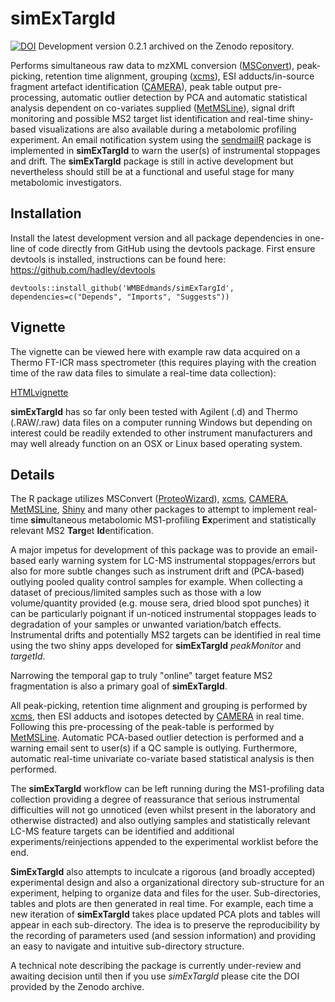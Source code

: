 # simExTargId 

[![DOI](https://zenodo.org/badge/57997482.svg)](https://zenodo.org/badge/latestdoi/57997482) Development version 0.2.1 archived on the Zenodo repository. 

Performs simultaneous raw data to mzXML conversion ([MSConvert](http://proteowizard.sourceforge.net/)), peak-picking, retention time alignment, grouping ([xcms](https://bioconductor.org/packages/release/bioc/html/xcms.html)), ESI adducts/in-source fragment artefact identification ([CAMERA](https://bioconductor.org/packages/release/bioc/html/CAMERA.html)), peak table output pre-processing, automatic outlier detection by PCA and automatic  statistical analysis dependent on co-variates supplied ([MetMSLine](https://github.com/WMBEdmands/MetMSLine)), signal drift monitoring and possible MS2 target list identification and real-time shiny-based visualizations are also available during a metabolomic profiling experiment. An email notification system using the [sendmailR](https://cran.r-project.org/web/packages/sendmailR/index.html)
package is implemented in **simExTargId** to warn the user(s) of instrumental stoppages and drift. The **simExTargId** package is still in active development but nevertheless should still be at a functional and useful stage for many metabolomic investigators.

## Installation
Install the latest development version and all package dependencies in one-line of code directly from GitHub using the devtools package. First ensure devtools is installed, instructions can be found here: https://github.com/hadley/devtools
```{r}
devtools::install_github('WMBEdmands/simExTargId', dependencies=c("Depends", "Imports", "Suggests"))
```

## Vignette
The vignette can be viewed here with example raw data acquired on a Thermo FT-ICR mass spectrometer (this requires playing with the creation time of the raw data files to simulate a real-time data collection):

[HTMLvignette](http://bit.ly/2rUQSAk)

**simExTargId** has so far only been tested with Agilent (.d) and Thermo (.RAW/.raw) data files on a computer running Windows but depending on interest could be readily extended to other instrument manufacturers and may well already function on an OSX or Linux based operating system.

## Details 

The R package utilizes MSConvert ([ProteoWizard](http://proteowizard.sourceforge.net/)), [xcms](https://bioconductor.org/packages/release/bioc/html/xcms.html), [CAMERA](https://bioconductor.org/packages/release/bioc/html/CAMERA.html), [MetMSLine](https://github.com/WMBEdmands/MetMSLine), [Shiny](https://shiny.rstudio.com/) and many other packages to attempt to implement real-time **sim**ultaneous metabolomic MS1-profiling **Ex**periment and statistically relevant MS2 **Targ**et **Id**entification.

A major impetus for development of this package was to provide an email-based early warning system for LC-MS instrumental stoppages/errors but also for more subtle changes such as instrument drift and (PCA-based) outlying pooled quality control samples for example. When collecting a dataset of precious/limited samples such as those with a low volume/quantity provided (e.g. mouse sera, dried blood spot punches) it can be particularly poignant if un-noticed instrumental stoppages leads to degradation of your samples or unwanted variation/batch effects.
Instrumental drifts and potentially MS2 targets can be identified in real time using the two shiny apps developed for **simExTargId** *peakMonitor* and *targetId*.

Narrowing the temporal gap to truly "online" target feature MS2 fragmentation is also a primary goal of **simExTargId**. 

All peak-picking, retention time alignment and grouping is performed by [xcms](https://bioconductor.org/packages/release/bioc/html/xcms.html), then ESI adducts and isotopes detected by [CAMERA](https://bioconductor.org/packages/release/bioc/html/CAMERA.html) in real time. Following this pre-processing of the peak-table is performed by [MetMSLine](https://github.com/WMBEdmands/MetMSLine). Automatic PCA-based outlier detection is performed and a warning email sent to user(s) if a QC sample is outlying. Furthermore, automatic real-time univariate co-variate based statistical analysis is then performed. 

The **simExTargId** workflow can be left running during the MS1-profiling data collection providing a degree of reassurance that serious instrumental difficulties will not go unnoticed (even whilst present in the laboratory and otherwise distracted) and also outlying samples and statistically relevant LC-MS feature targets can be identified and additional experiments/reinjections appended to the experimental worklist before the end.

**SimExTargId** also attempts to inculcate a rigorous (and broadly accepted) experimental design and also a organizational directory sub-structure for an experiment, helping to organize data and files for the user. Sub-directories, tables and plots are then generated in real time. For example, each time a new iteration of **simExTargId** takes place updated PCA plots and tables will appear in each sub-directory. The idea is to preserve the reproducibility by the recording of parameters used (and session information) and providing an easy to navigate and intuitive sub-directory structure.

A technical note describing the package is currently under-review and awaiting decision until then if you use *simExTargId* please cite the DOI provided by the Zenodo archive.

 
